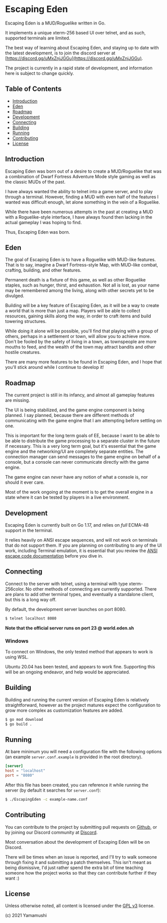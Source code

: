 # Escaping Eden

Escaping Eden is a MUD/Roguelike written in Go.

It implements a unique xterm-256 based UI over telnet, and as such, supported terminals are limited.

The best way of learning about Escaping Eden, and staying up to date with the latest development, is to 
join the discord server at [https://discord.gg/uMxZnjJGGu](https://discord.gg/uMxZnjJGGu). 

The project is currently in a rapid state of development, and information here is subject to change quickly.

## Table of Contents

  * [Introduction](#introduction)
  * [Eden](#Eden)
  * [Roadmap](#roadmap)
  * [Development](#development)
  * [Connecting](#connecting)
  * [Building](#building)
  * [Running](#running)
  * [Contributing](#contributing)
  * [License](#license)


## Introduction

Escaping Eden was born out of a desire to create a MUD/Roguelike that was a combination of Dwarf Fortress Adventure Mode
style gaming as well as the classic MUDs of the past. 

I have always wanted the ability to telnet into a game server, and to play through a terminal. However, finding a MUD with
even half of the features I wanted was difficult enough, let alone something in the vein of a Roguelike.

While there have been numerous attempts in the past at creating a MUD with a Roguelike-style interface, I have always found
then lacking in the actual gameplay I was hoping to find.

Thus, Escaping Eden was born.

## Eden 

The goal of Escaping Eden is to have a Roguelike with MUD-like features. That is to say, imagine a Dwarf Fortress-style
Map, with MUD-like combat, crafting, building, and other features.

Permanent death is a fixture of this game, as well as other Roguelike staples, such as hunger, thirst, and exhaustion.
Not all is lost, as your name may be remembered among the living, along with other secrets yet to be divulged.

Building will be a key feature of Escaping Eden, as it will be a way to create a world that is more than just a map.
Players will be able to collect resources, gaining skills along the way, in order to craft items and build towering structures.

While doing it alone will be possible, you'll find that playing with a group of others, perhaps in a settlement or town,
will allow you to achieve more. Don't be fooled by the safety of living in a town, as townspeople are more mouths to feed,
and the wealth of the town may attract bandits and other hostile creatures.

There are many more features to be found in Escaping Eden, and I hope that you'll stick around while I continue to develop
it! 

## Roadmap

The current project is still in its infancy, and almost all gameplay features are missing.

The UI is being stabilized, and the game engine component is being planned. I say planned, because there are 
different methods of communicating with the game engine that I am attempting before settling on one. 

This is important for the long term goals of EE, because I want to be able to be able to distribute the game processing
to a separate cluster in the future if necessary. This is a very long term goal, but it's essential that the game
engine and the networking/UI are completely separate entities. The connection manager can send messages to the game engine
on behalf of a console, but a console can never communicate directly with the game engine.

The game engine can _never_ have any notion of what a console is, nor should it ever care. 

Most of the work ongoing at the moment is to get the overall engine in a state where it can be tested by 
players in a live environment.

## Development

Escaping Eden is currently built on Go 1.17, and relies on _full_ ECMA-48 support in the terminal.

It relies heavily on ANSI escape sequences, and will not work on terminals that do not support them. If you are 
planning on contributing to any of the UI work, including Terminal emulation, it is essential that you review 
the [ANSI escape code documentation](https://en.wikipedia.org/wiki/ANSI_escape_code) before you dive in.

## Connecting

Connect to the server with telnet, using a terminal with type xterm-256color. No other methods of connecting are
currently supported. There are plans to add other terminal types, and eventually a standalone client, but this is a long
way off.

By default, the development server launches on port 8080.

```bash
$ telnet localhost 8080
```

**Note that the official server runs on port 23 @ world.eden.sh**

### Windows

To connect on Windows, the only tested method that appears to work is using WSL.

Ubuntu 20.04 has been tested, and appears to work fine. Supporting this will be an ongoing endeavor, and help would be
appreciated.


## Building

Building and running the current version of Escaping Eden is relatively straightforward, however as the project matures
expect the configuration to grow more complex as customization features are added.

```bash
$ go mod download  
$ go build . 
```

## Running

At bare minimum you will need a configuration file with the following options (an example `server.conf.example` is 
provided in the root directory).

```toml
[server]
host = "localhost"
port = "8080"
```

After this file has been created, you can reference it while running the server (by default it searches for `server.conf`):

```bash
$ ./EscapingEden -c example-name.conf 
```

## Contributing

You can contribute to the project by submitting pull requests on [Github](https://github.com/yamamushi/EscapingEden/pulls),
or by joining our Discord community at [Discord](https://discord.gg/uMxZnjJGGu).

Most conversation about the development of Escaping Eden will be on Discord. 

There will be times when an issue is reported, and I'll try to walk someone through fixing it and submitting a patch themselves.
This isn't meant as being dismissive, I'd just rather spend the extra bit of time teaching someone how the project works so that
they can contribute further if they want :) 

## License

Unless otherwise noted, all content is licensed under the [GPL v3](https://www.gnu.org/licenses/gpl-3.0.html) license.

(c) 2021 Yamamushi
